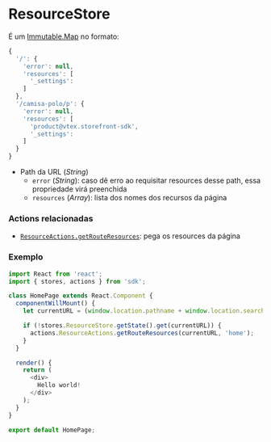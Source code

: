 # ResourceStore

É um [Immutable.Map](http://facebook.github.io/immutable-js/docs/#/Map) no formato:

```js
{
  '/': {
    'error': null,
    'resources': [
      '_settings':
    ]
  },
  '/camisa-polo/p': {
    'error': null,
    'resources': [
      'product@vtex.storefront-sdk',
      '_settings':
    ]
  }
}
```

- Path da URL (*String*)
  - `error` (*String*): caso dê erro ao requisitar resources desse path, essa propriedade virá preenchida
  - `resources` (*Array*): lista dos nomes dos recursos da página

### Actions relacionadas

- [`ResourceActions.getRouteResources`](../actions/ResourceActions.md): pega os resources da página

### Exemplo

```js
import React from 'react';
import { stores, actions } from 'sdk';

class HomePage extends React.Component {
  componentWillMount() {
    let currentURL = (window.location.pathname + window.location.search);

    if (!stores.ResourceStore.getState().get(currentURL)) {
      actions.ResourceActions.getRouteResources(currentURL, 'home');
    }
  }

  render() {
    return (
      <div>
        Hello world!
      </div>
    );
  }
}

export default HomePage;
```
